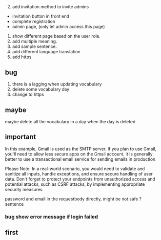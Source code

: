 


## 

2. add invitation method to invite admins
- invitation button in front end
- complete registration
- admin page, (only let admin access this page)

1. show different page based on the user role.
3. add multiple meaning.
4. add sample sentence.
5. add different language translation
6. add https 
## bug

1. there is a lagging when updating vocabulary
2. delete some vocabulary day
3. change to https


## maybe

maybe delete all the vocabulary in a day  when the day is deleted.



## important

In this example, Gmail is used as the SMTP server. If you plan to use Gmail, you'll need to allow less secure apps on the Gmail account. It is generally better to use a transactional email service for sending emails in production.



Please Note: In a real-world scenario, you would need to validate and sanitize all inputs, handle exceptions, and ensure secure handling of user data. Don't forget to protect your endpoints from unauthorized access and potential attacks, such as CSRF attacks, by implementing appropriate security measures.




password and email in the requestbody directly, might be not safe ?
sentence


### bug show error message if login failed

## first

